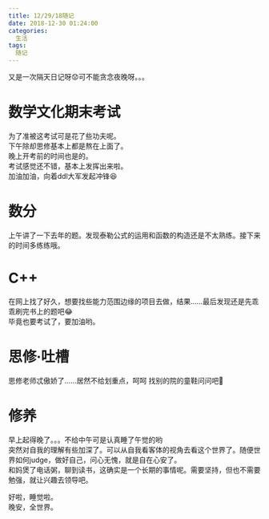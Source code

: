 ```yaml
---
title: 12/29/18随记
date: 2018-12-30 01:24:00
categories:
  生活
tags:
  随记  
---
```

又是一次隔天日记呀😟可不能贪念夜晚呀。。。  

# 数学文化期末考试
为了准被这考试可是花了些功夫呢。  
下午除却思修基本上都是熬在上面了。  
晚上开考前的时间也是的。  
考试感觉还不错，基本上发挥出来啦。  
加油加油，向着ddl大军发起冲锋😆
 <!-- more -->
# 数分
上午讲了一下去年的题。发现泰勒公式的运用和函数的构造还是不太熟练。接下来的时间多练练哦。  

# C++
在网上找了好久，想要找些能力范围边缘的项目去做，结果……最后发现还是先乖乖刷完书上的题吧😂  
毕竟也要考试了，要加油哟。 

# 思修·吐槽
思修老师忒傲娇了……居然不给划重点，呵呵
找别的院的童鞋问问吧🤔  

# 修养
早上起得晚了。。。不给中午可是认真睡了午觉的哟  
突然对自我的理解有些加深了。可以从自我看客体的视角去看这个世界了。随便世界如何judge，做好自己，问心无愧，就是自在心安了。  
和妈煲了电话粥，聊到读书，这确实是一个长期的事情呢。需要坚持，但也不需要勉强，就让兴趣去领导吧。  
  
好啦，睡觉啦。  
晚安，全世界。

